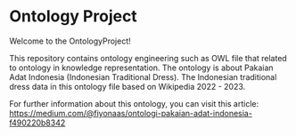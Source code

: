 # Ontology Project
Welcome to the OntologyProject!

This repository contains ontology engineering such as OWL file that related to ontology in knowledge representation.
The ontology is about Pakaian Adat Indonesia (Indonesian Traditional Dress). The Indonesian traditional dress data in this ontology file based on Wikipedia 2022 - 2023.

For further information about this ontology, you can visit this article: https://medium.com/@fiyonaas/ontologi-pakaian-adat-indonesia-f490220b8342
